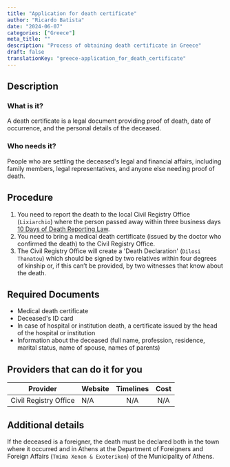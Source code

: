 ```yaml
---
title: "Application for death certificate"
author: "Ricardo Batista"
date: "2024-06-07"
categories: ["Greece"]
meta_title: ""
description: "Process of obtaining death certificate in Greece"
draft: false
translationKey: "greece-application_for_death_certificate"
---
```


## Description
### What is it?
A death certificate is a legal document providing proof of death, date of occurrence, and the personal details of the deceased. 

### Who needs it?
People who are settling the deceased's legal and financial affairs, including family members, legal representatives, and anyone else needing proof of death.

## Procedure
1. You need to report the death to the local Civil Registry Office (`Lixiarchio`) where the person passed away within three business days [10 Days of Death Reporting Law](http://www.et.gr/idocs-nph/search/pdfViewerForm.html?args=5C7QrtC22wFqn3SuuYvHOdtvSoClrL8hP6_J2_LCDax5MXD0LzQTLWPU9yLzB8V68knBzLCmTXKaO6fpVZ6Lx3UnKl3nP8NxdnJ5r9cmWyJWelDvWS_18kAEhATUkJb0x1LIdQ163nV9K--td6SIuSWKqOir9-8v2vvNo90krBzEY#tab-3).
2. You need to bring a medical death certificate (issued by the doctor who confirmed the death) to the Civil Registry Office.
3. The Civil Registry Office will create a 'Death Declaration' (`Dilosi Thanatou`) which should be signed by two relatives within four degrees of kinship or, if this can’t be provided, by two witnesses that know about the death.

## Required Documents
- Medical death certificate
- Deceased's ID card
- In case of hospital or institution death, a certificate issued by the head of the hospital or institution
- Information about the deceased (full name, profession, residence, marital status, name of spouse, names of parents)

## Providers that can do it for you

| Provider        |     Website     |     Timelines    |       Cost      |
| --------------- | --------------- |  :-------------: | :-------------: |
| Civil Registry Office      |  N/A       |      N/A      |        N/A       |

## Additional details
If the deceased is a foreigner, the death must be declared both in the town where it occurred and in Athens at the Department of Foreigners and Foreign Affairs (`Tmima Xenon & Exoterikon`) of the Municipality of Athens.